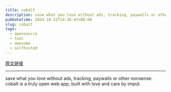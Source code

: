 ```yaml
---
title: cobalt
description: save what you love without ads, tracking, paywalls or other nonsense. cobalt is a truly open web app, built with love and care by imput.
pubDatetime: 2024-10-22T14:36:43+08:00
slug: cobalt
tags: 
  - opensource
  - tool
  - awesome
  - selfhosted
---
```


[原文链接](https://cobalt.tools/)

---

save what you love without ads, tracking, paywalls or other nonsense. cobalt is a truly open web app, built with love and care by imput.
